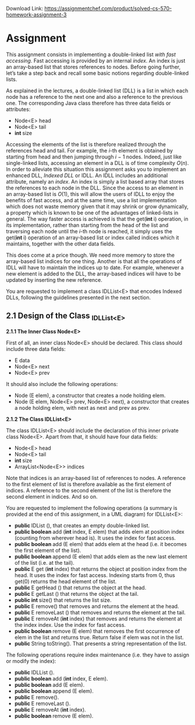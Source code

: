 Download Link: https://assignmentchef.com/product/solved-cs-570-homework-assignment-3
<br>



<h1>       Assignment</h1>

This assignment consists in implementing a double-linked list <em>with fast accessing</em>. Fast accessing is provided by an internal <em>index</em>. An index is just an array-based list that stores references to nodes. Before going further, let’s take a step back and recall some basic notions regarding double-linked lists.

As explained in the lectures, a double-linked list (DLL) is a list in which each node has a reference to the next one and also a reference to the previous one. The corresponding Java class therefore has three data fields or attributes:

<ul>

 <li>Node&lt;E&gt; head</li>

 <li>Node&lt;E&gt; tail</li>

 <li><strong>int </strong>size</li>

</ul>

Accessing the elements of the list is therefore realized through the references head and tail. For example, the <em>i</em>-th element is obtained by starting from head and then jumping through <em>i − </em>1 nodes. Indeed, just like single-linked lists, accessing an element in a DLL is of time complexity <em>O</em>(<em>n</em>). In order to alleviate this situation this assignment asks you to implement an enhanced DLL, <em>Indexed DLL </em>or IDLL. An IDLL includes an additional attribute, namely an <em>index</em>. An index is simply a list based array that stores the references to each node in the DLL. Since the access to an element in an array-based list is <em>O</em>(1), this will allow the users of IDLL to enjoy the benefits of fast access, and at the same time, use a list implementation which does not waste memory given that it may shrink or grow dynamically, a property which is known to be one of the advantages of linked-lists in general. The way faster access is achieved is that the get(<strong>int </strong>i) operation, in its implementation, rather than starting from the head of the list and traversing each node until the <em>i</em>-th node is reached, it simply uses the get(<strong>int </strong>i) operation of an array-based list or index called indices which it maintains, together with the other data fields.

This does come at a price though. We need more memory to store the array-based list indices for one thing. Another is that all the operations of IDLL will have to maintain the indices up to date. For example, whenever a new element is added to the DLL, the array-based indices will have to be updated by inserting the new reference.

You are requested to implement a class IDLList&lt;E&gt; that encodes Indexed DLLs, following the guidelines presented in the next section.

<h2>2.1        Design of the Class <sub>IDLList&lt;E&gt;</sub></h2>

<strong>2.1.1             The Inner Class </strong><strong>Node&lt;E&gt;</strong>

First of all, an inner class Node&lt;E&gt; should be declared. This class should include three data fields:

<ul>

 <li>E data</li>

 <li>Node&lt;E&gt; next</li>

 <li>Node&lt;E&gt; prev</li>

</ul>

It should also include the following operations:

<ul>

 <li>Node (E elem), a constructor that creates a node holding elem.</li>

 <li>Node (E elem, Node&lt;E&gt; prev, Node&lt;E&gt; next), a constructor that creates a node holding elem, with next as next and prev as prev.</li>

</ul>

<strong>2.1.2             The Class </strong><strong>IDLList&lt;E&gt;</strong>

The class IDLList&lt;E&gt; should include the declaration of this inner private class Node&lt;E&gt;. Apart from that, it should have four data fields:

<ul>

 <li>Node&lt;E&gt; head</li>

 <li>Node&lt;E&gt; tail</li>

 <li><strong>int </strong>size</li>

 <li>ArrayList&lt;Node&lt;E&gt;&gt; indices</li>

</ul>

Note that indices is an array-based list of references to nodes. A reference to the first element of list is therefore available as the first element of indices. A reference to the second element of the list is therefore the second element in indices. And so on.

You are requested to implement the following operations (a summary is provided at the end of this assignment, in a UML diagram) for IDLList&lt;E&gt;:

<ul>

 <li><strong>public </strong>IDList (), that creates an empty double-linked list.</li>

 <li><strong>public boolean </strong>add (<strong>int </strong>index, E elem) that adds elem at position index (counting from wherever head is). It uses the index for fast access.</li>

 <li><strong>public boolean </strong>add (E elem) that adds elem at the head (i.e. it becomes the first element of the list).</li>

 <li><strong>public boolean </strong>append (E elem) that adds elem as the new last element of the list (i.e. at the tail).</li>

 <li><strong>public </strong>E get (<strong>int </strong>index) that returns the object at position index from the head. It uses the index for fast access. Indexing starts from 0, thus get(0) returns the head element of the list.</li>

 <li><strong>public </strong>E getHead () that returns the object at the head.</li>

 <li><strong>public </strong>E getLast () that returns the object at the tail.</li>

 <li><strong>public int </strong>size() that returns the list size.</li>

 <li><strong>public </strong>E remove() that removes and returns the element at the head.</li>

 <li><strong>public </strong>E removeLast () that removes and returns the element at the tail.</li>

 <li><strong>public </strong>E removeAt (<strong>int </strong>index) that removes and returns the element at the index index. Use the index for fast access.</li>

 <li><strong>public boolean </strong>remove (E elem) that removes the first occurrence of elem in the list and returns true. Return false if elem was not in the list.</li>

 <li><strong>public </strong>String toString(). That presents a string representation of the list.</li>

</ul>

The following operations require index maintenance (i.e. they have to assign or modify the index):

<ul>

 <li><strong>public </strong>IDLList ().</li>

 <li><strong>public boolean </strong>add (<strong>int </strong>index, E elem).</li>

 <li><strong>public boolean </strong>add (E elem).</li>

 <li><strong>public boolean </strong>append (E elem).</li>

 <li><strong>public </strong>E remove().</li>

 <li><strong>public </strong>E removeLast ().</li>

 <li><strong>public </strong>E removeAt (<strong>int </strong>index).</li>

 <li><strong>public boolean </strong>remove (E elem).</li>

</ul>


